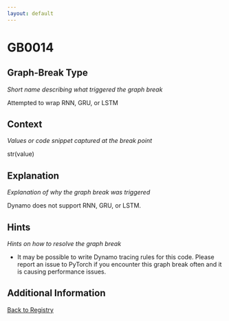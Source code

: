 ```yaml
---
layout: default
---
```

# GB0014

## Graph-Break Type
*Short name describing what triggered the graph break*

Attempted to wrap RNN, GRU, or LSTM

## Context
*Values or code snippet captured at the break point*

str(value)

## Explanation
*Explanation of why the graph break was triggered*

Dynamo does not support RNN, GRU, or LSTM.

## Hints
*Hints on how to resolve the graph break*

- It may be possible to write Dynamo tracing rules for this code. Please report an issue to PyTorch if you encounter this graph break often and it is causing performance issues.


## Additional Information

<!-- ADDITIONAL INFORMATION START - Add custom information below this line -->

<!-- ADDITIONAL INFORMATION END -->

[Back to Registry](../index.html)
